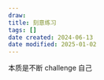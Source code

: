```yaml
---
draw:
title: 刻意练习
tags: []
date created: 2024-06-13
date modified: 2025-01-02
---
```


本质是不断 challenge 自己
